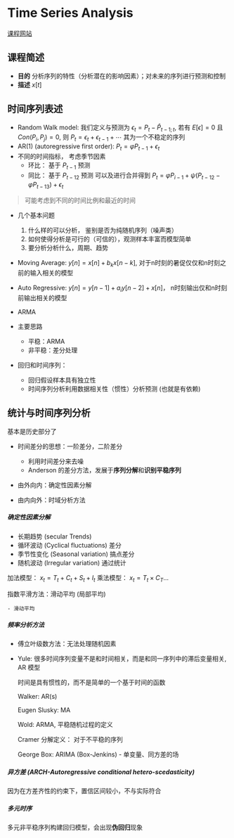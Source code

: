 # Time Series Analysis

[课程网站](https://www.lamda.nju.edu.cn/yehj/timeseries2021/)

## 课程简述

- **目的** 分析序列的特性（分析潜在的影响因素）；对未来的序列进行预测和控制
- **描述** $x[t]$

## 时间序列表述

- Random Walk model: 我们定义与预测为 $\epsilon_t = P_t - \hat P_{t-1;t}$, 若有 $E[\epsilon] = 0$ 且 $Con(P_i, P_j) = 0$, 则 $P_t = \epsilon_t + \epsilon_{t-1}+ \cdots$ 其为一个不稳定的序列
- AR(1) (autoregressive first order): $P_t = \varphi P_{t-1} + \epsilon_t$
- 不同的时间指标， 考虑季节因素
    - 环比： 基于 $P_{t-1}$ 预测
    - 同比： 基于 $P_{t-12}$ 预测
  可以及进行合并得到 $P_t = \varphi P_{i-1} + \psi(P_{t-12} - \varphi P_{t-13}) + \epsilon_t$
> 可能考虑到不同的时间比例和最近的时间

- 几个基本问题
  1. 什么样的可以分析， 鉴别是否为纯随机序列（噪声类）
  2. 如何使得分析是可行的（可信的），观测样本丰富而模型简单
  3. 要分析分析什么，周期、趋势
- Moving Average: $y[n] = x[n] + b_kx[n-k]$, 对于n时刻的暑促仅仅和n时刻之前的输入相关的模型
- Auto Regressive: $y[n] = y[n-1] + a_iy[n-2] + x[n]$， n时刻输出仅和n时刻前输出相关的模型
- ARMA 

- 主要思路
    - 平稳：ARMA
    - 非平稳：差分处理

- 回归和时间序列：
    - 回归假设样本具有独立性
    - 时间序列分析利用数据相关性（惯性）分析预测 (也就是有依赖)

## 统计与时间序列分析

基本是历史部分了

- 时间差分的思想：一阶差分，二阶差分
    - 利用时间差分来去噪
    - Anderson 的差分方法，发展于**序列分解**和**识别平稳序列**

- 由外向内：确定性因素分解
- 由内向外：时域分析方法

##### 确定性因素分解

- 长期趋势 (secular Trends)
- 循环波动 (Cyclical fluctuations) 差分
- 季节性变化 (Seasonal variation) 搞点差分
- 随机波动 (Irregular variation) 通过统计

加法模型： $x_t = T_t+C_t+S_t+I_t$
乘法模型： $x_t = T_t\times C_T\dots$

指数平滑方法：滑动平均 (局部平均)

    - 滑动平均

##### 频率分析方法

- 傅立叶级数方法：无法处理随机因素
- Yule: 很多时间序列变量不是和时间相关，而是和同一序列中的滞后变量相关, AR 模型

    时间是具有惯性的，而不是简单的一个基于时间的函数

    Walker: AR(s)

    Eugen Slusky: MA

    Wold: ARMA, 平稳随机过程的定义

    Cramer 分解定义： 对于不平稳的序列

    George Box: ARIMA (Box-Jenkins) - 单变量、同方差的场

##### 异方差 (ARCH-Autoregressive conditional hetero-scedasticity)

因为在方差齐性的约束下，置信区间较小，不与实际符合

##### 多元时序

多元非平稳序列构建回归模型，会出现**伪回归**现象